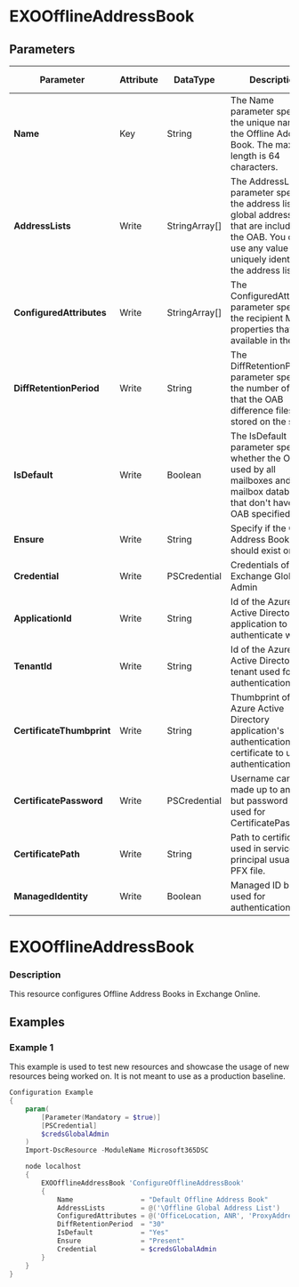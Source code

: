 ﻿# EXOOfflineAddressBook

## Parameters

| Parameter | Attribute | DataType | Description | Allowed Values |
| --- | --- | --- | --- | --- |
| **Name** | Key | String | The Name parameter specifies the unique name of the Offline Address Book. The maximum length is 64 characters. ||
| **AddressLists** | Write | StringArray[] | The AddressLists parameter specifies the address lists or global address lists that are included in the OAB. You can use any value that uniquely identifies the address list. ||
| **ConfiguredAttributes** | Write | StringArray[] | The ConfiguredAttributes parameter specifies the recipient MAPI properties that are available in the OAB. ||
| **DiffRetentionPeriod** | Write | String | The DiffRetentionPeriod parameter specifies the number of days that the OAB difference files are stored on the server. ||
| **IsDefault** | Write | Boolean | The IsDefault parameter specifies whether the OAB is used by all mailboxes and mailbox databases that don't have an OAB specified. ||
| **Ensure** | Write | String | Specify if the Offline Address Book should exist or not. |Present, Absent|
| **Credential** | Write | PSCredential | Credentials of the Exchange Global Admin ||
| **ApplicationId** | Write | String | Id of the Azure Active Directory application to authenticate with. ||
| **TenantId** | Write | String | Id of the Azure Active Directory tenant used for authentication. ||
| **CertificateThumbprint** | Write | String | Thumbprint of the Azure Active Directory application's authentication certificate to use for authentication. ||
| **CertificatePassword** | Write | PSCredential | Username can be made up to anything but password will be used for CertificatePassword ||
| **CertificatePath** | Write | String | Path to certificate used in service principal usually a PFX file. ||
| **ManagedIdentity** | Write | Boolean | Managed ID being used for authentication. ||

# EXOOfflineAddressBook

### Description

This resource configures Offline Address Books in Exchange Online.

## Examples

### Example 1

This example is used to test new resources and showcase the usage of new resources being worked on.
It is not meant to use as a production baseline.

```powershell
Configuration Example
{
    param(
        [Parameter(Mandatory = $true)]
        [PSCredential]
        $credsGlobalAdmin
    )
    Import-DscResource -ModuleName Microsoft365DSC

    node localhost
    {
        EXOOfflineAddressBook 'ConfigureOfflineAddressBook'
        {
            Name                 = "Default Offline Address Book"
            AddressLists         = @('\Offline Global Address List')
            ConfiguredAttributes = @('OfficeLocation, ANR', 'ProxyAddresses, ANR', 'PhoneticGivenName, ANR', 'GivenName, ANR', 'PhoneticSurname, ANR', 'Surname, ANR', 'Account, ANR', 'PhoneticDisplayName, ANR', 'UserInformationDisplayName, ANR', 'ExternalMemberCount, Value', 'TotalMemberCount, Value', 'ModerationEnabled, Value', 'DelivContLength, Value', 'MailTipTranslations, Value', 'ObjectGuid, Value', 'IsOrganizational, Value', 'HabSeniorityIndex, Value', 'DisplayTypeEx, Value', 'SimpleDisplayNameAnsi, Value', 'HomeMdbA, Value', 'Certificate, Value', 'UserSMimeCertificate, Value', 'UserCertificate, Value', 'Comment, Value', 'PagerTelephoneNumber, Value', 'AssistantTelephoneNumber, Value', 'MobileTelephoneNumber, Value', 'PrimaryFaxNumber, Value', 'Home2TelephoneNumberMv, Value', 'Business2TelephoneNumberMv, Value', 'HomeTelephoneNumber, Value', 'TargetAddress, Value', 'PhoneticDepartmentName, Value', 'DepartmentName, Value', 'Assistant, Value', 'PhoneticCompanyName, Value', 'CompanyName, Value', 'Title, Value', 'Country, Value', 'PostalCode, Value', 'StateOrProvince, Value', 'Locality, Value', 'StreetAddress, Value', 'Initials, Value', 'BusinessTelephoneNumber, Value', 'SendRichInfo, Value', 'ObjectType, Value', 'DisplayType, Value', 'RejectMessagesFromDLMembers, Indicator', 'AcceptMessagesOnlyFromDLMembers, Indicator', 'RejectMessagesFrom, Indicator', 'AcceptMessagesOnlyFrom, Indicator', 'UmSpokenName, Indicator', 'ThumbnailPhoto, Indicator')
            DiffRetentionPeriod  = "30"
            IsDefault            = "Yes"
            Ensure               = "Present"
            Credential           = $credsGlobalAdmin
        }
    }
}
```

